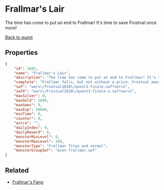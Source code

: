 # Frallmar's Lair

The time has come to put an end to Frallmar! It's time to save Frostval once more!

[Back to quest](../quests.md)

## Properties

```json
{
    "id": 1603,
    "name": "Frallmar's Lair",
    "description": "The time has come to put an end to Frallmar! It's time to save Frostval once more!",
    "complete": "Frallmar falls, but not without a price. Frostval manages to stay cheery, but somber this year. What wondrous stories will come in the future?",
    "swf": "wars\/Frostval2018\/quest3-finale.swf?ver=1",
    "swfX": "wars\/Frostval2018\/quest3-finale-x.swf?ver=1",
    "maxSilver": 0,
    "maxGold": 2000,
    "maxGems": 0,
    "maxExp": 50000,
    "minTime": 0,
    "counter": 0,
    "extra": "",
    "dailyIndex": 0,
    "dailyReward": 0,
    "monsterMinLevel": 0,
    "monsterMaxLevel": 100,
    "monsterType": "Frallmar Titan and normal",
    "monsterGroupSwf": "mset-frallmar.swf"
}
```

## Related

- [Frallmar's Fang](../items/18598-frallmar-s-fang.md)

